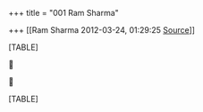 +++
title = "001 Ram Sharma"

+++
[[Ram Sharma	2012-03-24, 01:29:25 [Source](https://groups.google.com/g/bvparishat/c/_wfuzTEGL40)]]



[TABLE]





[TABLE]

